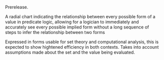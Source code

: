 Prerelease.

A radial chart indicating the relationship between every possible form of a value in predicate logic, allowing for a logician to immediately and accurately see every possible implied form without a long sequence of steps to infer the relationship between two forms

Expressed in forms usable for set theory and computational analysis, this is expected to show hightened efficiency in both contexts. Takes into account assumptions made about the set and the value being evaluated.
